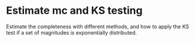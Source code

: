 # Estimate mc and KS testing

Estimate the completeness with different methods, and how to apply the KS test if a set of magnitudes is exponentially distributed.